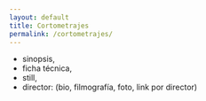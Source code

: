```yaml
---
layout: default
title: Cortometrajes
permalink: /cortometrajes/
---
```


- sinopsis,
- ficha técnica,
- still,
- director: (bio, filmografía, foto, link por director) 
